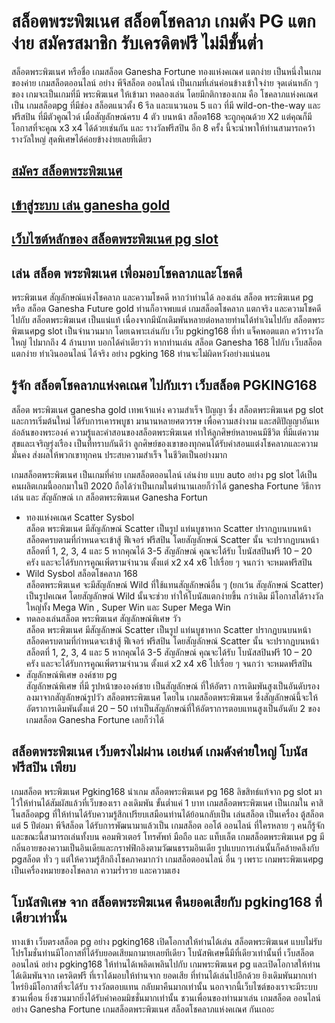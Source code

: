 # สล็อตพระพิฆเนศ สล็อตโชคลาภ เกมดัง PG แตกง่าย สมัครสมาชิก รับเครดิตฟรี ไม่มีขั้นต่ำ

สล็อตพระพิฆเนศ หรือชื่อ เกมสล็อต Ganesha Fortune ทองแห่งคเณศ แตกง่าย เป็นหนึ่งในเกมของค่าย เกมสล็อตออนไลน์ อย่าง พีจีสล็อต ออนไลน์ เป็นเกมที่เล่นค่อนข้างเข้าใจง่าย จุดเด่นหลัก ๆ ของ เกมจะเป็นเกมที่มี พระพิฆเนศ ให้เข้ามา ทดลองเล่น โดยมีกติกาของเกม คือ โชคลาภแห่งคเณศ เป็น เกมสล็อตpg ที่มีช่อง สล็อตแนวตั้ง 6 รีล และแนวนอน 5 แถว ที่มี wild-on-the-way และ ฟรีสปิน ที่มีตัวคูณไวด์ เมื่อสัญลักษณ์ครบ 4 ตัว บนหน้า สล็อต168 จะถูกคุณด้วย X2 แต่คุณก็มีโอกาสที่จะคูณ x3 x4 ได้ด้วยเช่นกัน และ รางวัลฟรีสปิน อีก 8 ครั้ง นี้จะนำพาให้ท่านสามารถคว้า รางวัลใหญ่ สุดพิเศษได้ค่อยข้างง่ายเลยทีเดียว

## [สมัคร สล็อตพระพิฆเนศ](https://m.pgking168.co)
## [เข้าสู่ระบบ เล่น ganesha gold ](https://m.pgking168.co)
## [เว็บไซต์หลักของ สล็อตพระพิฆเนศ pg slot](https://www.pgking168.co)

## เล่น สล็อต พระพิฆเนศ เพื่อมอบโชคลาภและโชคดี

พระพิฆเนศ สัญลักษณ์แห่งโชคลาภ และความโชคดี หากว่าท่านได้ ลองเล่น สล็อต พระพิฆเนศ pg หรือ สล็อต Ganesha Future gold ท่านก็อาจพบแต่ เกมสล็อตโชคลาภ แตกจริง และความโชคดีไปกับ สล็อตพระพิฆเนศ เป็นแน่แท้ เนื่องจากมีนักเดิมพันหลายต่อหลายท่านได้ทำเงินไปกับ สล็อตพระพิฆเนศpg slot เป็นจำนวนมาก โดยเฉพาะเล่นกับ เว็บ pgking168 ที่ทำ แจ็คพอตแตก คว้ารางวัลใหญ่ ไปมากถึง 4 ล้านบาท บอกได้คำเดียวว่า หากท่านเล่น สล็อต Ganesha 168 ไปกับ เว็บสล็อตแตกง่าย ทำเงินออนไลน์ ได้จริง อย่าง pgking 168 ท่านจะไม่ผิดหวังอย่างแน่นอน

## รู้จัก สล็อตโชคลาภแห่งคเณศ ไปกับเรา เว็บสล็อต PGKING168

สล็อต พระพิฆเนศ ganesha gold เทพเจ้าแห่ง ความสำเร็จ ปัญญา ซึ่ง สล็อตพระพิฆเนศ pg slot และการเริ่มต้นใหม่ ได้รับการเคารพบูชา มานานหลายศตวรรษ เพื่อความสง่างาม และสติปัญญาอันเหล่อล้นของพระองค์ ความรู้และคำสอนของสล็อตพระพิฆเนศ ทำให้ลูกศิษย์หลายคนมีชีวิต ที่มีแต่ความสุขและเจริญรุ่งเรือง เป็นทื่ทราบกันดีว่า ลูกศิษย์ของเขาของทุกคนได้รับคำสอนแต่งโชคลาภและความมั่นคง ส่งผลให้พวกเขาทุกคน ประสบความสำเร็จ ในชีวิตเป็นอย่างมาก 

เกมสล็อตพระพิฆเนศ เป็นเกมที่ค่าย เกมสล็อตออนไลน์ เล่นง่าย แบบ auto อย่าง pg slot ได้เป็นคนผลิตเกมนี้ออกมาในปี 2020 ถือได้ว่าเป็นเกมในตำนานเลยก็ว่าได้ ganesha Fortune วิธีการเล่น และ สัญลักษณ์ เก สล็อตพระพิฆเนศ Ganesha Fortun

<ul>
    <li>
        ทองแห่งคเณศ Scatter Sysbol</br>
        สล็อต พระพิฆเนศ มีสัญลักษณ์ Scatter เป็นรูป แท่นบูชาหาก Scatter ปรากฏบนบนหน้าสล็อตครบตามที่กำหนดจะเข้าสู้ ฟีเจอร์ ฟรีสปิน โดยสัญลักษณ์ Scatter นั้น จะปรากฏบนหน้าสล็อตที่ 1, 2, 3, 4 และ 5 หากคุณได้ 3-5 สัญลักษณ์ คุณจะได้รับ โบนัสสปินฟรี 10 – 20 ครัง และจะได้รับการคูณเพิ่ตรามจำนวน ตั้งแต่ x2 x4 x6 ไปเรื่อย ๆ จนกว่า จะหมดฟรีสปิน
    </li>
    <li>
        Wild Sysbol  สล็อตโชคลาภ 168</br>
        สล็อตพระพิฆเนศ จะมีสัญลักษณ์ Wild ที่ใช้แทนสัญลักษณ์อื่น ๆ (ยกเว้น สัญลักษณ์ Scatter) เป็นรูปคเณศ โดยสัญลักษณ์ Wild นั้นจะช่วย ทำให้โบนัสแตกง่ายขึ้น กว่าเดิม มีโอกาสได้รางวัลใหญ่ทั้ง Mega Win , Super Win และ Super Mega Win
    </li>
    <li>
        ทดลองเล่นสล็อต พระพิฆเนศ สัญลักษณ์พิเศษ วัว</br>
        สล็อต พระพิฆเนศ มีสัญลักษณ์ Scatter เป็นรูป แท่นบูชาหาก Scatter ปรากฏบนบนหน้าสล็อตครบตามที่กำหนดจะเข้าสู้ ฟีเจอร์ ฟรีสปิน โดยสัญลักษณ์ Scatter นั้น จะปรากฏบนหน้าสล็อตที่ 1, 2, 3, 4 และ 5 หากคุณได้ 3-5 สัญลักษณ์ คุณจะได้รับ โบนัสสปินฟรี 10 – 20 ครัง และจะได้รับการคูณเพิ่ตรามจำนวน ตั้งแต่ x2 x4 x6 ไปเรื่อย ๆ จนกว่า จะหมดฟรีสปิน
    </li>
    <li>
        สัญลักษณ์พิเศษ องค์ชาย pg </br>
        สัญลักษณ์พิเศษ ที่มี รูปหน้าขององค์ชาย เป็นสัญลักษณ์ ที่ให้อัตรา การเดิมพันสูงเป็นอันดับรองลงมาจากสัญลักษณ์รูปวัว สล็อตพระพิฆเนศ โดยใน เกมสล็อตพระพิฆเนศ ซึ่งสัญลักษณ์นี้จะให้อัตราการเดิมพันตั้งแต่ 20 – 50 เท่าเป็นสัญลักษณ์ที่ให้อัตราการตอบแทนสูงเป็นอันดับ 2 ของเกมสล็อต Ganesha Fortune เลยก็ว่าได้
    </li>
</ul>

## สล็อตพระพิฆเนศ เว็บตรงไม่ผ่าน เอเย่นต์ เกมดังค่ายใหญ่ โบนัส ฟรีสปิน เพียบ

เกมสล็อต พระพิฆเนศ Pgking168 นำเกม สล็อตพระพิฆเนศ pg 168 ลิขสิทธ์แท้จาก pg slot มาไว้ให้ท่านได้สัมผัสแล้วที่เว็บของเรา ลงเดิมพัน ขั้นต่ำแค่ 1 บาท เกมสล็อตพระพิฆเนศ เป็นเกมใน คาสิโนสล็อตpg ที่ให้ท่านได้รับความรู้สึกเปรียบเสมือนท่านได้ย้อนกลับเป็น เล่นสล็อต เป็นเครื่อง ตู้สล็อต แต่ 5 ปีต่อมา พีจีสล็อต ได้รับการพัฒนามาแล้วเป็น เกมสล็อต ออโต้ ออนไลน์ ที่ใครหลาย ๆ คนก็รู้จักและขณะนี้สามารถเล่นทั้งบน คอมพิวเตอร์ โทรศัพท์ มือถือ และ แท็บเล็ต
เกมสล็อตพระพิฆเนศ pg มีกลิ่นอายของความเป็นอินเดียและกราฟฟิกอิงตามวัฒนธรรมอินเดีย รูปแบบการเล่นนั้นก็คล้ายคลึงกับ pgสล็อต ทั่ว ๆ แต่ให้ความรู้สึกถึงโชคภาคมากว่า เกมสล็อตออนไลน์ อื่น ๆ เพราะ เกมพระพิฆเนศpg เป็นเครื่องหมายของโชคลาภ ความร่ำรวย และความเฮง

## โบนัสพิเศษ จาก สล็อตพระพิฆเนศ คืนยอดเสียกับ pgking168 ที่เดียวเท่านั้น

ทางเข้า เว็บตรงสล็อต pg อย่าง pgking168 เปิดโอกาสให้ท่านได้เล่น สล็อตพระพิฆเนศ แบบไม่รับโปรโมชั่นท่านมีโอกาสที่ได้รับยอดเสียมกามายเลยทีเดียว โบนัสพิเศษนี้มีที่เดียวเท่านั้นที่ เว็บสล็อตออนไลน์ อย่าง pgking168 ให้ท่านได้เพลิดเพลินไปกับ เกมพระพิฆเนศ pg และเปิดโอกาสให้ท่านได้เดิมพันจาก เครดิตฟรี ที่เราได้มอบให้ท่านจาก ยอดเสีย ที่ท่านได้เล่นไปอีกด้วย ยิงเดิมพันมากเท่าไหร่ยิงมีโอกาสที่จะได้รับ รางวัลตอบแทน กลับมาคืนมากเท่านั้น นอกจากนี้เว็บไซต์ของเราจะมีระบบชวนเพื่อน ยิ่งชวนมากยิ่งได้รับค่าคอมมิชชั่นมากเท่านั้น ชวนเพื่อนของท่านมาเล่น เกมสล็อต ออนไลน์ อย่าง Ganesha Fortune เกมสล็อตพระพิฆเนศ สล็อตโชคลาภแห่งคเณศ กันเถอะ
